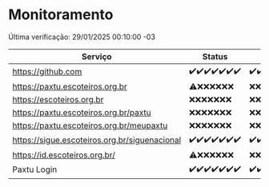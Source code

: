 # Monitoramento

Última verificação: 29/01/2025 00:10:00 -03

|Serviço|Status|Últimas 24h|
|---|---|---|
|https://github.com|<span title="2025-01-22: OK=23">✔️</span><span title="2025-01-23: OK=23">✔️</span><span title="2025-01-24: OK=23">✔️</span><span title="2025-01-25: OK=23">✔️</span><span title="2025-01-26: OK=23">✔️</span><span title="2025-01-27: OK=23">✔️</span><span title="2025-01-28: OK=3">✔️</span>|<span title="28/01/2025 01:10:00 -03 : 200">✔️</span><span title="28/01/2025 02:08:00 -03 : 200">✔️</span><span title="28/01/2025 03:11:00 -03 : 200">✔️</span><span title="28/01/2025 04:08:00 -03 : 200">✔️</span><span title="28/01/2025 05:11:00 -03 : 200">✔️</span><span title="28/01/2025 06:08:00 -03 : 200">✔️</span><span title="28/01/2025 07:08:00 -03 : 200">✔️</span><span title="28/01/2025 08:06:00 -03 : 200">✔️</span><span title="28/01/2025 09:15:00 -03 : 200">✔️</span><span title="28/01/2025 10:14:00 -03 : 200">✔️</span><span title="28/01/2025 11:08:00 -03 : 200">✔️</span><span title="28/01/2025 12:08:00 -03 : 200">✔️</span><span title="28/01/2025 13:09:00 -03 : 200">✔️</span><span title="28/01/2025 14:06:00 -03 : 200">✔️</span><span title="28/01/2025 15:11:00 -03 : 200">✔️</span><span title="28/01/2025 16:06:00 -03 : 200">✔️</span><span title="28/01/2025 17:08:00 -03 : 200">✔️</span><span title="28/01/2025 18:07:00 -03 : 200">✔️</span><span title="28/01/2025 19:07:00 -03 : 200">✔️</span><span title="28/01/2025 20:07:00 -03 : 200">✔️</span><span title="28/01/2025 21:39:00 -03 : 200">✔️</span><span title="28/01/2025 23:06:00 -03 : 200">✔️</span><span title="29/01/2025 00:10:00 -03 : 200">✔️</span>|
|https://paxtu.escoteiros.org.br|<span title="2025-01-22: OK=1, Falhas=22">⚠️</span><span title="2025-01-23: Falhas=23">❌</span><span title="2025-01-24: Falhas=23">❌</span><span title="2025-01-25: Falhas=23">❌</span><span title="2025-01-26: Falhas=23">❌</span><span title="2025-01-27: Falhas=23">❌</span><span title="2025-01-28: Falhas=3">❌</span>|<span title="28/01/2025 01:10:00 -03 : 403">❌</span><span title="28/01/2025 02:08:00 -03 : 403">❌</span><span title="28/01/2025 03:11:00 -03 : 403">❌</span><span title="28/01/2025 04:08:00 -03 : 403">❌</span><span title="28/01/2025 05:11:00 -03 : 403">❌</span><span title="28/01/2025 06:08:00 -03 : 403">❌</span><span title="28/01/2025 07:08:00 -03 : 403">❌</span><span title="28/01/2025 08:06:00 -03 : 403">❌</span><span title="28/01/2025 09:15:00 -03 : 403">❌</span><span title="28/01/2025 10:14:00 -03 : 403">❌</span><span title="28/01/2025 11:08:00 -03 : 403">❌</span><span title="28/01/2025 12:08:00 -03 : 403">❌</span><span title="28/01/2025 13:09:00 -03 : 403">❌</span><span title="28/01/2025 14:06:00 -03 : 403">❌</span><span title="28/01/2025 15:11:00 -03 : 403">❌</span><span title="28/01/2025 16:06:00 -03 : 403">❌</span><span title="28/01/2025 17:08:00 -03 : 403">❌</span><span title="28/01/2025 18:07:00 -03 : 403">❌</span><span title="28/01/2025 19:07:00 -03 : 403">❌</span><span title="28/01/2025 20:07:00 -03 : 403">❌</span><span title="28/01/2025 21:39:00 -03 : 403">❌</span><span title="28/01/2025 23:06:00 -03 : 403">❌</span><span title="29/01/2025 00:10:00 -03 : 403">❌</span>|
|https://escoteiros.org.br|<span title="2025-01-22: Falhas=23">❌</span><span title="2025-01-23: Falhas=23">❌</span><span title="2025-01-24: Falhas=23">❌</span><span title="2025-01-25: Falhas=23">❌</span><span title="2025-01-26: Falhas=23">❌</span><span title="2025-01-27: Falhas=23">❌</span><span title="2025-01-28: Falhas=3">❌</span>|<span title="28/01/2025 01:10:00 -03 : 403">❌</span><span title="28/01/2025 02:08:00 -03 : 403">❌</span><span title="28/01/2025 03:11:00 -03 : 403">❌</span><span title="28/01/2025 04:08:00 -03 : 403">❌</span><span title="28/01/2025 05:11:00 -03 : 403">❌</span><span title="28/01/2025 06:08:00 -03 : 403">❌</span><span title="28/01/2025 07:08:00 -03 : 403">❌</span><span title="28/01/2025 08:06:00 -03 : 403">❌</span><span title="28/01/2025 09:15:00 -03 : 403">❌</span><span title="28/01/2025 10:14:00 -03 : 403">❌</span><span title="28/01/2025 11:08:00 -03 : 403">❌</span><span title="28/01/2025 12:09:00 -03 : 403">❌</span><span title="28/01/2025 13:09:00 -03 : 403">❌</span><span title="28/01/2025 14:06:00 -03 : 403">❌</span><span title="28/01/2025 15:11:00 -03 : 403">❌</span><span title="28/01/2025 16:06:00 -03 : 403">❌</span><span title="28/01/2025 17:08:00 -03 : 403">❌</span><span title="28/01/2025 18:07:00 -03 : 403">❌</span><span title="28/01/2025 19:07:00 -03 : 403">❌</span><span title="28/01/2025 20:07:00 -03 : 403">❌</span><span title="28/01/2025 21:39:00 -03 : 403">❌</span><span title="28/01/2025 23:06:00 -03 : 403">❌</span><span title="29/01/2025 00:10:00 -03 : 403">❌</span>|
|https://paxtu.escoteiros.org.br/paxtu|<span title="2025-01-22: Falhas=23">❌</span><span title="2025-01-23: Falhas=23">❌</span><span title="2025-01-24: Falhas=23">❌</span><span title="2025-01-25: Falhas=23">❌</span><span title="2025-01-26: Falhas=23">❌</span><span title="2025-01-27: Falhas=23">❌</span><span title="2025-01-28: Falhas=3">❌</span>|<span title="28/01/2025 01:10:00 -03 : 403">❌</span><span title="28/01/2025 02:08:00 -03 : 403">❌</span><span title="28/01/2025 03:11:00 -03 : 403">❌</span><span title="28/01/2025 04:08:00 -03 : 403">❌</span><span title="28/01/2025 05:11:00 -03 : 403">❌</span><span title="28/01/2025 06:08:00 -03 : 403">❌</span><span title="28/01/2025 07:08:00 -03 : 403">❌</span><span title="28/01/2025 08:06:00 -03 : 403">❌</span><span title="28/01/2025 09:15:00 -03 : 403">❌</span><span title="28/01/2025 10:14:00 -03 : 403">❌</span><span title="28/01/2025 11:08:00 -03 : 403">❌</span><span title="28/01/2025 12:09:00 -03 : 403">❌</span><span title="28/01/2025 13:09:00 -03 : 403">❌</span><span title="28/01/2025 14:06:00 -03 : 403">❌</span><span title="28/01/2025 15:11:00 -03 : 403">❌</span><span title="28/01/2025 16:06:00 -03 : 403">❌</span><span title="28/01/2025 17:08:00 -03 : 403">❌</span><span title="28/01/2025 18:07:00 -03 : 403">❌</span><span title="28/01/2025 19:07:00 -03 : 403">❌</span><span title="28/01/2025 20:07:00 -03 : 403">❌</span><span title="28/01/2025 21:39:00 -03 : 403">❌</span><span title="28/01/2025 23:06:00 -03 : 403">❌</span><span title="29/01/2025 00:10:00 -03 : 403">❌</span>|
|https://paxtu.escoteiros.org.br/meupaxtu|<span title="2025-01-22: Falhas=23">❌</span><span title="2025-01-23: Falhas=23">❌</span><span title="2025-01-24: Falhas=23">❌</span><span title="2025-01-25: Falhas=23">❌</span><span title="2025-01-26: Falhas=23">❌</span><span title="2025-01-27: Falhas=23">❌</span><span title="2025-01-28: Falhas=3">❌</span>|<span title="28/01/2025 01:10:00 -03 : 403">❌</span><span title="28/01/2025 02:08:00 -03 : 403">❌</span><span title="28/01/2025 03:11:00 -03 : 403">❌</span><span title="28/01/2025 04:08:00 -03 : 403">❌</span><span title="28/01/2025 05:11:00 -03 : 403">❌</span><span title="28/01/2025 06:08:00 -03 : 403">❌</span><span title="28/01/2025 07:08:00 -03 : 403">❌</span><span title="28/01/2025 08:06:00 -03 : 403">❌</span><span title="28/01/2025 09:15:00 -03 : 403">❌</span><span title="28/01/2025 10:14:00 -03 : 403">❌</span><span title="28/01/2025 11:08:00 -03 : 403">❌</span><span title="28/01/2025 12:09:00 -03 : 403">❌</span><span title="28/01/2025 13:09:00 -03 : 403">❌</span><span title="28/01/2025 14:06:00 -03 : 403">❌</span><span title="28/01/2025 15:11:00 -03 : 403">❌</span><span title="28/01/2025 16:06:00 -03 : 403">❌</span><span title="28/01/2025 17:08:00 -03 : 403">❌</span><span title="28/01/2025 18:07:00 -03 : 403">❌</span><span title="28/01/2025 19:07:00 -03 : 403">❌</span><span title="28/01/2025 20:07:00 -03 : 403">❌</span><span title="28/01/2025 21:39:00 -03 : 403">❌</span><span title="28/01/2025 23:06:00 -03 : 403">❌</span><span title="29/01/2025 00:10:00 -03 : 403">❌</span>|
|https://sigue.escoteiros.org.br/siguenacional|<span title="2025-01-22: OK=23">✔️</span><span title="2025-01-23: OK=23">✔️</span><span title="2025-01-24: OK=23">✔️</span><span title="2025-01-25: OK=23">✔️</span><span title="2025-01-26: OK=23">✔️</span><span title="2025-01-27: OK=23">✔️</span><span title="2025-01-28: OK=3">✔️</span>|<span title="28/01/2025 01:10:00 -03 : 200">✔️</span><span title="28/01/2025 02:08:00 -03 : 200">✔️</span><span title="28/01/2025 03:11:00 -03 : 200">✔️</span><span title="28/01/2025 04:08:00 -03 : 200">✔️</span><span title="28/01/2025 05:11:00 -03 : 200">✔️</span><span title="28/01/2025 06:08:00 -03 : 200">✔️</span><span title="28/01/2025 07:08:00 -03 : 200">✔️</span><span title="28/01/2025 08:06:00 -03 : 200">✔️</span><span title="28/01/2025 09:15:00 -03 : 200">✔️</span><span title="28/01/2025 10:14:00 -03 : 200">✔️</span><span title="28/01/2025 11:08:00 -03 : 200">✔️</span><span title="28/01/2025 12:09:00 -03 : 200">✔️</span><span title="28/01/2025 13:09:00 -03 : 200">✔️</span><span title="28/01/2025 14:06:00 -03 : 200">✔️</span><span title="28/01/2025 15:11:00 -03 : 200">✔️</span><span title="28/01/2025 16:06:00 -03 : 200">✔️</span><span title="28/01/2025 17:08:00 -03 : 200">✔️</span><span title="28/01/2025 18:07:00 -03 : 200">✔️</span><span title="28/01/2025 19:07:00 -03 : 200">✔️</span><span title="28/01/2025 20:07:00 -03 : 200">✔️</span><span title="28/01/2025 21:39:00 -03 : 200">✔️</span><span title="28/01/2025 23:06:00 -03 : 200">✔️</span><span title="29/01/2025 00:10:00 -03 : 200">✔️</span>|
|https://id.escoteiros.org.br/|<span title="2025-01-22: OK=2, Falhas=21">⚠️</span><span title="2025-01-23: Falhas=23">❌</span><span title="2025-01-24: Falhas=23">❌</span><span title="2025-01-25: Falhas=23">❌</span><span title="2025-01-26: Falhas=23">❌</span><span title="2025-01-27: Falhas=23">❌</span><span title="2025-01-28: Falhas=3">❌</span>|<span title="28/01/2025 01:10:00 -03 : 403">❌</span><span title="28/01/2025 02:08:00 -03 : 403">❌</span><span title="28/01/2025 03:11:00 -03 : 403">❌</span><span title="28/01/2025 04:08:00 -03 : 403">❌</span><span title="28/01/2025 05:11:00 -03 : 403">❌</span><span title="28/01/2025 06:08:00 -03 : 403">❌</span><span title="28/01/2025 07:08:00 -03 : 403">❌</span><span title="28/01/2025 08:07:00 -03 : 403">❌</span><span title="28/01/2025 09:15:00 -03 : 403">❌</span><span title="28/01/2025 10:14:00 -03 : 403">❌</span><span title="28/01/2025 11:08:00 -03 : 403">❌</span><span title="28/01/2025 12:09:00 -03 : 403">❌</span><span title="28/01/2025 13:09:00 -03 : 403">❌</span><span title="28/01/2025 14:06:00 -03 : 403">❌</span><span title="28/01/2025 15:11:00 -03 : 403">❌</span><span title="28/01/2025 16:06:00 -03 : 403">❌</span><span title="28/01/2025 17:08:00 -03 : 403">❌</span><span title="28/01/2025 18:07:00 -03 : 403">❌</span><span title="28/01/2025 19:07:00 -03 : 403">❌</span><span title="28/01/2025 20:07:00 -03 : 403">❌</span><span title="28/01/2025 21:39:00 -03 : 403">❌</span><span title="28/01/2025 23:06:00 -03 : 403">❌</span><span title="29/01/2025 00:10:00 -03 : 403">❌</span>|
|Paxtu Login|<span title="2025-01-22: OK=23">✔️</span><span title="2025-01-23: OK=23">✔️</span><span title="2025-01-24: OK=23">✔️</span><span title="2025-01-25: OK=23">✔️</span><span title="2025-01-26: OK=23">✔️</span><span title="2025-01-27: OK=23">✔️</span><span title="2025-01-28: OK=3">✔️</span>|<span title="28/01/2025 01:10:00 -03 : 200">✔️</span><span title="28/01/2025 02:08:00 -03 : 200">✔️</span><span title="28/01/2025 03:11:00 -03 : 200">✔️</span><span title="28/01/2025 04:08:00 -03 : 200">✔️</span><span title="28/01/2025 05:11:00 -03 : 200">✔️</span><span title="28/01/2025 06:08:00 -03 : 200">✔️</span><span title="28/01/2025 07:08:00 -03 : 200">✔️</span><span title="28/01/2025 08:07:00 -03 : 200">✔️</span><span title="28/01/2025 09:15:00 -03 : 200">✔️</span><span title="28/01/2025 10:14:00 -03 : 200">✔️</span><span title="28/01/2025 11:08:00 -03 : 200">✔️</span><span title="28/01/2025 12:09:00 -03 : 200">✔️</span><span title="28/01/2025 13:09:00 -03 : 200">✔️</span><span title="28/01/2025 14:06:00 -03 : 200">✔️</span><span title="28/01/2025 15:11:00 -03 : 200">✔️</span><span title="28/01/2025 16:06:00 -03 : 200">✔️</span><span title="28/01/2025 17:08:00 -03 : 200">✔️</span><span title="28/01/2025 18:07:00 -03 : 200">✔️</span><span title="28/01/2025 19:07:00 -03 : 200">✔️</span><span title="28/01/2025 20:07:00 -03 : 200">✔️</span><span title="28/01/2025 21:39:00 -03 : 200">✔️</span><span title="28/01/2025 23:06:00 -03 : 200">✔️</span><span title="29/01/2025 00:10:00 -03 : 200">✔️</span>|
